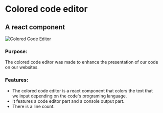 # Colored code editor
## A react component

![Colored Code Editor](https://i.imgur.com/StINA2X.png)

### Purpose:
The colored code editor was made to enhance the presentation of our code on our websites.

### Features:
* The colored code editor is a react component that colors the text that we input depending on the code's programing language.
* It features a code editor part and a console output part.
* There is a line count.